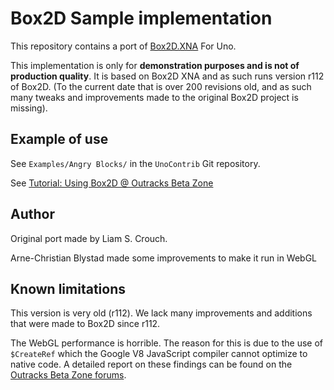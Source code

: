# Box2D Sample implementation

This repository contains a port of [Box2D.XNA](https://box2dxna.codeplex.com/) For Uno.

This implementation is only for **demonstration purposes and is not of production quality**. 
It is based on Box2D XNA and as such runs version r112 of Box2D. (To the current date that is over 200 
revisions old, and as such many tweaks and improvements made to the original Box2D project is missing).

## Example of use
See `Examples/Angry Blocks/` in the `UnoContrib` Git repository.

See [Tutorial: Using Box2D @ Outracks Beta Zone](https://beta.outracks.com/tutorials/using_box2d)

## Author
Original port made by Liam S. Crouch.

Arne-Christian Blystad made some improvements to make it run in WebGL

## Known limitations

This version is very old (r112). We lack many improvements and additions that were made to Box2D since r112.

The WebGL performance is horrible. The reason for this is due to the use of `$CreateRef` which the Google V8 
JavaScript compiler cannot optimize to native code. A detailed report on these findings can be found on the 
[Outracks Beta Zone forums](https://beta.outracks.com/forum/bugreports/703).